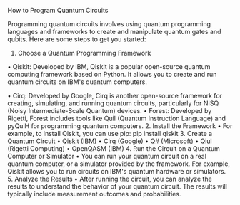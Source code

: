 How to Program Quantum Circuits

Programming quantum circuits involves using quantum programming languages and frameworks to create and manipulate quantum gates and qubits. Here are some steps to get you started:
1.	Choose a Quantum Programming Framework

•	Qiskit: Developed by IBM, Qiskit is a popular open-source quantum computing framework based on Python. It allows you to create and run quantum circuits on IBM's quantum computers.

•	Cirq: Developed by Google, Cirq is another open-source framework for creating, simulating, and running quantum circuits, particularly for NISQ (Noisy Intermediate-Scale Quantum) devices.
•	Forest: Developed by Rigetti, Forest includes tools like Quil (Quantum Instruction Language) and pyQuiH for programming quantum computers.
2.	Install the Framework
•	For example, to install Qiskit, you can use pip:
pip install qiskit
3.	Create a Quantum Circuit
•	Qiskit (IBM)
•	Cirq (Google)
•	Q# (Microsoft) 
•	Qiul (Rigetti Computing)
•	OpenQASM (IBM)
4.	Run the Circuit on a Quantum Computer or Simulator
•	You can run your quantum circuit on a real quantum computer, or a simulator provided by the framework. For example, Qiskit allows you to run circuits on IBM's quantum hardware or simulators.
5.	Analyze the Results
•	After running the circuit, you can analyze the results to understand the behavior of your quantum circuit. The results will typically include measurement outcomes and probabilities.



